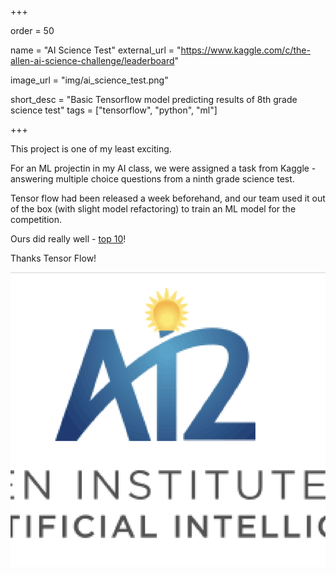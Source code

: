 +++

order = 50

name = "AI Science Test"
external_url = "https://www.kaggle.com/c/the-allen-ai-science-challenge/leaderboard"

image_url = "img/ai_science_test.png"

short_desc = "Basic Tensorflow model predicting results of 8th grade science test"
tags = ["tensorflow", "python", "ml"]

+++

This project is one of my least exciting.

For an ML projectin in my AI class, we were assigned a task from Kaggle - answering multiple choice questions from a ninth grade science test. 

Tensor flow had been released a week beforehand, and our team used it out of the box (with slight model refactoring) to train an ML model for the competition. 

Ours did really well - [top 10](https://www.kaggle.com/c/the-allen-ai-science-challenge/leaderboard)!

Thanks Tensor Flow!

![The logo of the competition in which we competed](/img/ai_science_test.png)